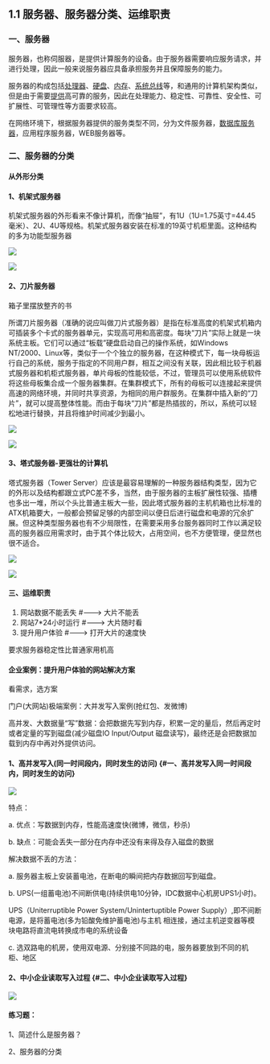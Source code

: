 ## 1.1 服务器、服务器分类、运维职责

### 一、服务器

服务器，也称伺服器，是提供计算服务的设备。由于服务器需要响应服务请求，并进行处理，因此一般来说服务器应具备承担服务并且保障服务的能力。

服务器的构成包括[处理器](https://baike.baidu.com/item/处理器)、[硬盘](https://baike.baidu.com/item/硬盘)、[内存](https://baike.baidu.com/item/内存)、[系统](https://baike.baidu.com/item/系统)[总线](https://baike.baidu.com/item/总线)等，和通用的计算机架构类似，但是由于需要[提供](https://baike.baidu.com/item/提供)高可靠的服务，因此在处理能力、稳定性、可靠性、安全性、可扩展性、可管理性等方面要求较高。

在网络环境下，根据服务器提供的服务类型不同，分为文件服务器，[数据库服务器](https://baike.baidu.com/item/数据库服务器)，应用程序服务器，WEB服务器等。

### 二、服务器的分类

#### 从外形分类

#### 1、机架式服务器

机架式服务器的外形看来不像计算机，而像“抽屉”，有1U（1U=1.75英寸=44.45毫米）、2U、4U等规格。机架式服务器安装在标准的19英寸机柜里面。这种结构的多为功能型服务器

![](/assets/图2-18.png)

![](/assets/图2-19.png)

#### 2、刀片服务器

箱子里摆放整齐的书

所谓刀片服务器（准确的说应叫做刀片式服务器）是指在标准高度的机架式机箱内可插装多个卡式的服务器单元，实现高可用和高密度。每块“刀片”实际上就是一块系统主板。它们可以通过“板载”硬盘启动自己的操作系统，如Windows NT/2000、Linux等，类似于一个个独立的服务器，在这种模式下，每一块母板运行自己的系统，服务于指定的不同用户群，相互之间没有关联，因此相比较于机器式服务器和机柜式服务器，单片母板的性能较低，不过，管理员可以使用系统软件将这些母板集合成一个服务器集群。在集群模式下，所有的母板可以连接起来提供高速的网络环境，并同时共享资源，为相同的用户群服务。在集群中插入新的“刀片”，就可以提高整体性能。而由于每块“刀片”都是热插拔的，所以，系统可以轻松地进行替换，并且将维护时间减少到最小。

![](/assets/图2-20.png)

![](/assets/图2-21.png)

#### 3、塔式服务器-更强壮的计算机

塔式服务器（Tower Server）应该是最容易理解的一种服务器结构类型，因为它的外形以及结构都跟立式PC差不多，当然，由于服务器的主板扩展性较强、插槽也多出一堆，所以个头比普通主板大一些，因此塔式服务器的主机机箱也比标准的ATX机箱要大，一般都会预留足够的内部空间以便日后进行磁盘和电源的冗余扩展。但这种类型服务器也有不少局限性，在需要采用多台服务器同时工作以满足较高的服务器应用需求时，由于其个体比较大，占用空间，也不方便管理，便显然也很不适合。

![](/assets/图2-22.png)

![](/assets/图2-23.png)

#### 

#### 三、运维职责

1. 网站数据不能丢失      \#---&gt; 大片不能丢
2. 网站7\*24小时运行      \#---&gt; 大片随时看
3. 提升用户体验          \#---&gt; 打开大片的速度快

要求服务器稳定性比普通家用机高

#### 企业案例：提升用户体验的网站解决方案

看需求，选方案

门户\(大网站\)极端案例：大并发写入案例\(抢红包、发微博\)

高并发、大数据量“写”数据：会把数据先写到内存，积累一定的量后，然后再定时或者定量的写到磁盘\(减少磁盘IO Input/Output 磁盘读写\)，最终还是会把数据加载到内存中再对外提供访问。

#### 1、高并发写入\(同一时间段内，同时发生的访问\) {#一、高并发写入同一时间段内，同时发生的访问}

![](/assets/图2-12.png)

特点：

a. 优点：写数据到内存，性能高速度快\(微博，微信，秒杀\)

b. 缺点：可能会丢失一部分在内存中还没有来得及存入磁盘的数据

解决数据不丢的方法：

a. 服务器主板上安装蓄电池，在断电的瞬间把内存数据回写到磁盘。

b. UPS\(一组蓄电池\)不间断供电\(持续供电10分钟，IDC数据中心机房UPS1小时\)。

UPS（Uniterruptible Power System/Unintertuptible Power Supply）,即不间断电源，是将蓄电池\(多为铅酸免维护蓄电池\)与主机 相连接，通过主机逆变器等模块电路将直流电转换成市电的系统设备

c. 选双路电的机房，使用双电源、分别接不同路的电，服务器要放到不同的机柜、地区

#### 2、中小企业读取写入过程 {#二、中小企业读取写入过程}

![](/assets/图2-13.png)

#### 

#### 练习题：

1、简述什么是服务器？

2、服务器的分类



